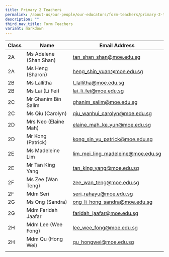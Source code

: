 ```yaml
---
title: Primary 2 Teachers
permalink: /about-us/our-people/our-educators/form-teachers/primary-2-teachers/
description: ""
third_nav_title: Form Teachers
variant: markdown
---
```

| Class |  Name |  Email Address |
|---|---|---|
| 2A | Ms Adelene (Shan Shan)  | tan_shan_shan@moe.edu.sg |
| 2A | Ms Heng (Sharon) | heng_shin_yuan@moe.edu.sg |
| 2B | Ms Lallitha  | l_lallitha@moe.edu.sg |
| 2B | Ms Lai (Li Fei) | lai_li_fei@moe.edu.sg |
| 2C | Mr Ghanim Bin Salim | ghanim_salim@moe.edu.sg   |
| 2C | Ms Qiu (Carolyn)| qiu_wanhui_carolyn@moe.edu.sg |
| 2D | Mrs Neo (Elaine Mah) | elaine_mah_ke_yun@moe.edu.sg |
| 2D | Mr Kong (Patrick) | kong_sin_yu_patrick@moe.edu.sg  |
| 2E | Ms Madeleine Lim | lim_mei_ling_madeleine@moe.edu.sg |
| 2E | Mr Tan King Yang | tan_king_yang@moe.edu.sg  |
| 2F | Ms Zee (Wan Teng)  | zee_wan_teng@moe.edu.sg  |
| 2F | Mdm Seri	| seri_rahayu@moe.edu.sg |
| 2G | Ms Ong (Sandra)   | ong_li_hong_sandra@moe.edu.sg  |
| 2G | Mdm Faridah Jaafar | faridah_jaafar@moe.edu.sg  |
| 2H | Mdm Lee (Wee Fong)  | lee_wee_fong@moe.edu.sg  |
| 2H | Mdm Qu (Hong Wei)  |  qu_hongwei@moe.edu.sg |
| | | |